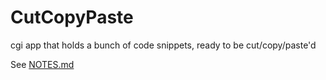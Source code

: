 CutCopyPaste
============

cgi app that holds a bunch of code snippets, ready to be cut/copy/paste'd

See [NOTES.md](https://github.com/alzwded/CutCopyPaste/blob/master/NOTES.md)

